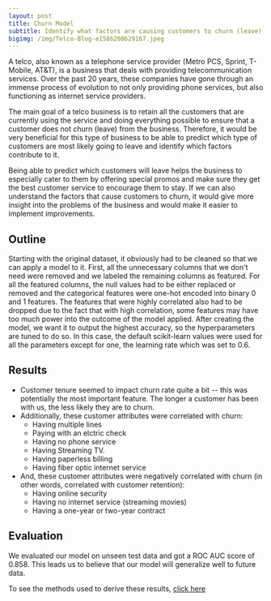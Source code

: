 ```yaml
---
layout: post
title: Churn Model
subtitle: Identify what factors are causing customers to churn (leave) a telco business.
bigimg: /img/Telco-Blog-e1586208629167.jpeg
---
```


A telco, also known as a telephone service provider (Metro PCS, Sprint, T-Mobile, AT&T), is a business that deals with providing telecommunication services. Over the past 20 years, these companies have gone through an immense process of evolution to not only providing phone services, but also functioning as internet service providers.

The main goal of a telco business is to retain all the customers that are currently using the service and doing everything possible to ensure that a customer does not churn (leave) from the business. Therefore, it would be very beneficial for this type of business to be able to predict which type of customers are most likely going to leave and identify which factors contribute to it.

Being able to predict which customers will leave helps the business to especially cater to them by offering special promos and make sure they get the best customer service to encourage them to stay. If we can also understand the factors that cause customers to churn, it would give more insight into the problems of the business and would make it easier to implement improvements.

## Outline

Starting with the original dataset, it obviously had to be cleaned so that we can apply a model to it. First, all the unnecessary columns that we don't need were removed and we labeled the remaining columns as featured. For all the featured columns, the null values had to be either replaced or removed and the categorical features were one-hot encoded into binary 0 and 1 features. The features that were highly correlated also had to be dropped due to the fact that with high correlation, some features may have too much power into the outcome of the model applied. After creating the model, we want it to output the highest accuracy, so the hyperparameters are tuned to do so. In this case, the default scikit-learn values were used for all the parameters except for one, the learning rate which was set to 0.6.

## Results

* Customer tenure seemed to impact churn rate quite a bit -- this was potentially the most important feature. The longer a customer has been with us, the less likely they are to churn.
* Additionally, these customer attributes were correlated with churn:
    * Having multiple lines
    * Paying with an elctric check
    * Having no phone service
    * Having Streaming TV.
    * Having paperless billing
    * Having fiber optic internet service
* And, these customer attributes were negatively correlated with churn (in other words, correlated with customer retention):
    * Having online security
    * Having no internet service (streaming movies)
    * Having a one-year or two-year contract

## Evaluation

We evaluated our model on unseen test data and got a ROC AUC score of 0.858. This leads us to believe that our model will generalize well to future data.

To see the methods used to derive these results, [click here](https://github.com/daanishrasheed/churn-model)